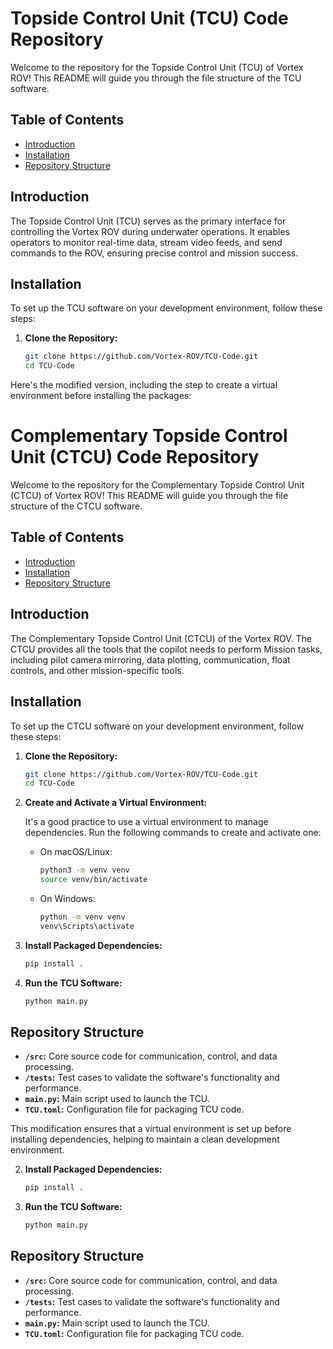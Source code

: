 # Topside Control Unit (TCU) Code Repository

Welcome to the repository for the Topside Control Unit (TCU) of Vortex ROV! This README will guide you through the file structure of the TCU software.

## Table of Contents

- [Introduction](#introduction)
- [Installation](#installation)
- [Repository Structure](#repository-structure)
  
## Introduction

The Topside Control Unit (TCU) serves as the primary interface for controlling the Vortex ROV during underwater operations. It enables operators to monitor real-time data, stream video feeds, and send commands to the ROV, ensuring precise control and mission success.

## Installation

To set up the TCU software on your development environment, follow these steps:

1. **Clone the Repository:**
   ```bash
   git clone https://github.com/Vortex-ROV/TCU-Code.git
   cd TCU-Code
   ```

Here's the modified version, including the step to create a virtual environment before installing the packages:

# Complementary Topside Control Unit (CTCU) Code Repository

Welcome to the repository for the Complementary Topside Control Unit (CTCU) of Vortex ROV! This README will guide you through the file structure of the CTCU software.

## Table of Contents

- [Introduction](#introduction)
- [Installation](#installation)
- [Repository Structure](#repository-structure)
  
## Introduction

The Complementary Topside Control Unit (CTCU) of the Vortex ROV. The CTCU provides all the tools that the copilot needs to perform Mission tasks, including pilot camera mirroring, data plotting, communication, float controls, and other mission-specific tools.

## Installation

To set up the CTCU software on your development environment, follow these steps:

1. **Clone the Repository:**
   ```bash
   git clone https://github.com/Vortex-ROV/TCU-Code.git
   cd TCU-Code
   ```
   
2. **Create and Activate a Virtual Environment:**

   It's a good practice to use a virtual environment to manage dependencies. Run the following commands to create and activate one:

   - On macOS/Linux:
     ```bash
     python3 -m venv venv
     source venv/bin/activate
     ```

   - On Windows:
     ```bash
     python -m venv venv
     venv\Scripts\activate
     ```

3. **Install Packaged Dependencies:**
   ```bash
   pip install .
   ```

4. **Run the TCU Software:**
   ```bash
   python main.py
   ```

## Repository Structure

- **`/src`:** Core source code for communication, control, and data processing.
- **`/tests`:** Test cases to validate the software's functionality and performance.
- **`main.py`:** Main script used to launch the TCU.
- **`TCU.toml`:** Configuration file for packaging TCU code.

This modification ensures that a virtual environment is set up before installing dependencies, helping to maintain a clean development environment.

2. **Install Packaged Dependencies:**
   ```bash
   pip install .
   ```

3. **Run the TCU Software:**
   ```bash
   python main.py
   ```

## Repository Structure

- **`/src`:** Core source code for communication, control, and data processing.
- **`/tests`:** Test cases to validate the software's functionality and performance.
- **`main.py`:** Main script used to launch the TCU.
- **`TCU.toml`:** Configuration file for packaging TCU code.
